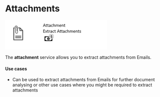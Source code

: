 # Attachments

![](../.gitbook/assets/31.png)

The **attachment** service allows you to extract attachments from Emails.

#### Use cases

* Can be used to extract attachments from Emails for further document analysing or other use cases where you might be required to extract attachments

